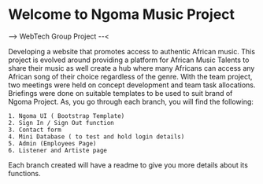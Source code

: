 # Welcome to Ngoma Music Project

--> WebTech Group Project --<

Developing a website that promotes access to authentic African music. This project is evolved around providing a platform for African Music Talents to share their music as well create a hub where many Africans can access any African song of their choice regardless of the genre. 
With the team project, two meetings were held on concept development and team task allocations. 
Briefings were done on suitable templates to be used to suit brand of Ngoma Project.
As, you go through each branch, you will find the following:

    1. Ngoma UI ( Bootstrap Template)
    2. Sign In / Sign Out function
    3. Contact form
    4. Mini Database ( to test and hold login details)
    5. Admin (Employees Page)
    6. Listener and Artiste page

Each branch created will have a readme to give you more details about its functions.

